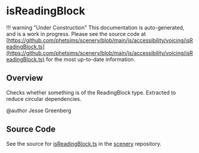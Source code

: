 # isReadingBlock

!!! warning "Under Construction"
    This documentation is auto-generated, and is a work in progress. Please see the source code at
    [https://github.com/phetsims/scenery/blob/main/js/accessibility/voicing/isReadingBlock.ts](https://github.com/phetsims/scenery/blob/main/js/accessibility/voicing/isReadingBlock.ts) for the most up-to-date information.

## Overview

Checks whether something is of the ReadingBlock type.
Extracted to reduce circular dependencies.

@author Jesse Greenberg



## Source Code

See the source for [isReadingBlock.ts](https://github.com/phetsims/scenery/blob/main/js/accessibility/voicing/isReadingBlock.ts) in the [scenery](https://github.com/phetsims/scenery) repository.
